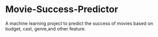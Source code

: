 # Movie-Success-Predictor
A machine learning project to predict the success of movies based on budget, cast, genre,and other feature. 
